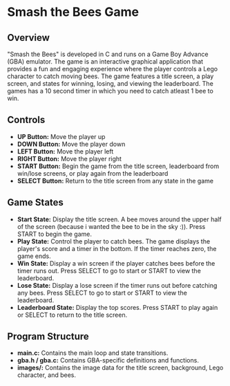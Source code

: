 # Smash the Bees Game

## Overview
"Smash the Bees" is developed in C and runs on a Game Boy Advance (GBA) emulator. The game is an interactive graphical application that provides a fun and engaging experience where the player controls a Lego character to catch moving bees. The game features a title screen, a play screen, and states for winning, losing, and viewing the leaderboard. The games has a 10 second timer in which you need to catch atleast 1 bee to win. 

## Controls
- **UP Button:** Move the player up
- **DOWN Button:** Move the player down
- **LEFT Button:** Move the player left
- **RIGHT Button:** Move the player right
- **START Button:** Begin the game from the title screen, leaderboard from win/lose screens, or play again from the leaderboard
- **SELECT Button:** Return to the title screen from any state in the game
  
## Game States
- **Start State:** Display the title screen. A bee moves around the upper half of the screen (because i wanted the bee to be in the sky :)). Press START to begin the game.
- **Play State:** Control the player to catch bees. The game displays the player's score and a timer in the bottom. If the timer reaches zero, the game ends.
- **Win State:** Display a win screen if the player catches bees before the timer runs out. Press SELECT to go to start or START to view the leaderboard.
- **Lose State:** Display a lose screen if the timer runs out before catching any bees. Press SELECT to go to start or START to view the leaderboard.
- **Leaderboard State:** Display the top scores. Press START to play again or SELECT to return to the title screen.

## Program Structure
- **main.c:** Contains the main loop and state transitions.
- **gba.h / gba.c:** Contains GBA-specific definitions and functions.
- **images/:** Contains the image data for the title screen, background, Lego character, and bees.

